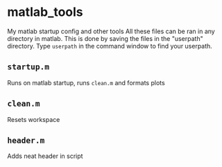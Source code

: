 # matlab_tools
My matlab startup config and other tools
All these files can be ran in any directory in matlab. This is done by saving the files in the "userpath" directory. Type `userpath` in the command window to find your userpath.

## `startup.m`
Runs on matlab startup, runs `clean.m` and formats plots 

## `clean.m`
Resets workspace

## `header.m`
Adds neat header in script
